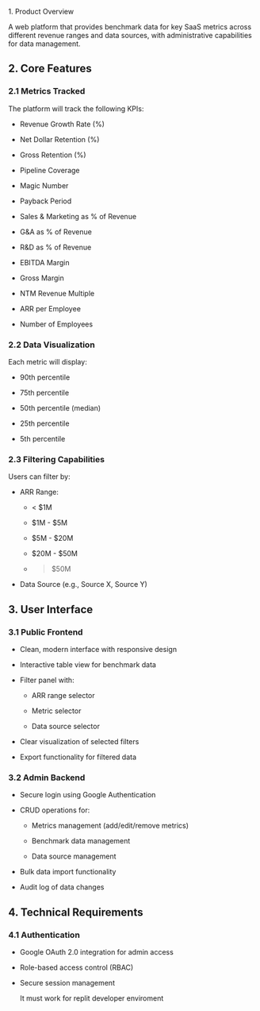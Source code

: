 1\. Product Overview

A web platform that provides benchmark data for key SaaS metrics across different revenue ranges and data sources, with administrative capabilities for data management.

## 2. Core Features

### 2.1 Metrics Tracked

The platform will track the following KPIs:

- Revenue Growth Rate (%)

- Net Dollar Retention (%)

- Gross Retention (%)

- Pipeline Coverage

- Magic Number

- Payback Period

- Sales & Marketing as % of Revenue

- G&A as % of Revenue

- R&D as % of Revenue

- EBITDA Margin

- Gross Margin

- NTM Revenue Multiple

- ARR per Employee

- Number of Employees

### 2.2 Data Visualization

Each metric will display:

- 90th percentile

- 75th percentile

- 50th percentile (median)

- 25th percentile

- 5th percentile

### 2.3 Filtering Capabilities

Users can filter by:

- ARR Range:

  - \< $1M

  - $1M - $5M

  - $5M - $20M

  - $20M - $50M

  - > $50M

- Data Source (e.g., Source X, Source Y)

## 3. User Interface

### 3.1 Public Frontend

- Clean, modern interface with responsive design

- Interactive table view for benchmark data

- Filter panel with:

  - ARR range selector

  - Metric selector

  - Data source selector

- Clear visualization of selected filters

- Export functionality for filtered data

### 3.2 Admin Backend

- Secure login using Google Authentication

- CRUD operations for:

  - Metrics management (add/edit/remove metrics)

  - Benchmark data management

  - Data source management

- Bulk data import functionality

- Audit log of data changes

## 4. Technical Requirements

### 4.1 Authentication

- Google OAuth 2.0 integration for admin access

- Role-based access control (RBAC)

- Secure session management

  It must work for replit developer enviroment